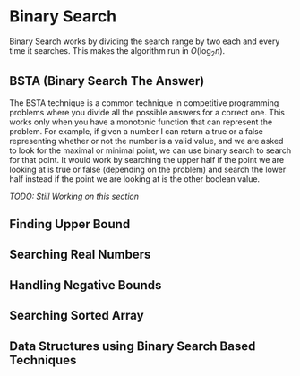 # Binary Search

Binary Search works by dividing the search range by two each and every time it searches. This makes the algorithm run in $O(\log_2{n})$.

## BSTA (Binary Search The Answer)

The BSTA technique is a common technique in competitive programming problems where you divide all the possible answers for a correct one. This works only when you have a monotonic function that can represent the problem. For example, if given a number I can return a true or a false representing whether or not the number is a valid value, and we are asked to look for the maximal or minimal point, we can use binary search to search for that point. It would work by searching the upper half if the point we are looking at is true or false (depending on the problem) and search the lower half instead if the point we are looking at is the other boolean value.

_TODO: Still Working on this section_

## Finding Upper Bound

## Searching Real Numbers

## Handling Negative Bounds

## Searching Sorted Array

## Data Structures using Binary Search Based Techniques
